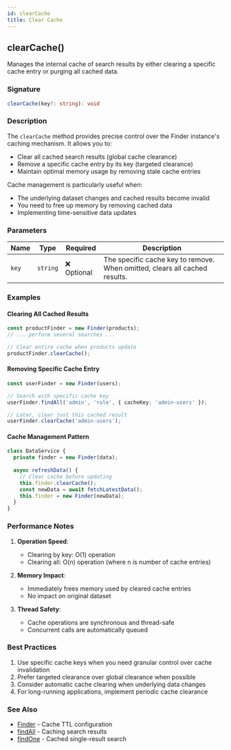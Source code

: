 ```yaml
---
id: clearCache
title: Clear Cache
---
```


## clearCache()

Manages the internal cache of search results by either clearing a specific cache entry or purging all cached data.

### Signature

```typescript
clearCache(key?: string): void
```

### Description

The `clearCache` method provides precise control over the Finder instance's caching mechanism. It allows you to:

- Clear all cached search results (global cache clearance)
- Remove a specific cache entry by its key (targeted clearance)
- Maintain optimal memory usage by removing stale cache entries

Cache management is particularly useful when:

- The underlying dataset changes and cached results become invalid
- You need to free up memory by removing cached data
- Implementing time-sensitive data updates

### Parameters

| Name  | Type     | Required    | Description                                                                |
| ----- | -------- | ----------- | -------------------------------------------------------------------------- |
| `key` | `string` | ❌ Optional | The specific cache key to remove. When omitted, clears all cached results. |

### Examples

#### Clearing All Cached Results

```typescript
const productFinder = new Finder(products);
// ... perform several searches ...

// Clear entire cache when products update
productFinder.clearCache();
```

#### Removing Specific Cache Entry

```typescript
const userFinder = new Finder(users);

// Search with specific cache key
userFinder.findAll('admin', 'role', { cacheKey: 'admin-users' });

// Later, clear just this cached result
userFinder.clearCache('admin-users');
```

#### Cache Management Pattern

```typescript
class DataService {
  private finder = new Finder(data);
  
  async refreshData() {
    // Clear cache before updating
    this.finder.clearCache();
    const newData = await fetchLatestData();
    this.finder = new Finder(newData);
  }
}
```

### Performance Notes

1. **Operation Speed**:
   - Clearing by key: O(1) operation
   - Clearing all: O(n) operation (where n is number of cache entries)

2. **Memory Impact**:
   - Immediately frees memory used by cleared cache entries
   - No impact on original dataset

3. **Thread Safety**:
   - Cache operations are synchronous and thread-safe
   - Concurrent calls are automatically queued

### Best Practices

1. Use specific cache keys when you need granular control over cache invalidation
2. Prefer targeted clearance over global clearance when possible
3. Consider automatic cache clearing when underlying data changes
4. For long-running applications, implement periodic cache clearance

### See Also

- [Finder](../Finder#constructor) - Cache TTL configuration
- [findAll](findAll) - Caching search results
- [findOne](findOne) - Cached single-result search
